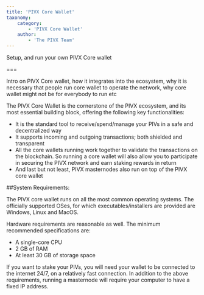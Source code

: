 ```yaml
---
title: 'PIVX Core Wallet'
taxonomy:
    category:
        - 'PIVX Core Wallet'
    author:
        - 'The PIVX Team'
---
```


Setup, and run your own PIVX Core wallet

===

Intro on PIVX Core wallet, how it integrates into the ecosystem, why it is necessary that people run core wallet to operate the network, why core wallet might not be for everybody to run etc

The PIVX Core Wallet is the cornerstone of the PIVX ecosystem, and its most essential building block, offering the following key functionalities:
  * It is the standard tool to receive/spend/manage your PIVs in a safe and decentralized way
  * It supports incoming and outgoing transactions; both shielded and transparent
  * All the core wallets running work together to validate the transactions on the blockchain. So running a core wallet will also allow you to participate in securing the PIVX network and earn staking rewards in return
  * And last but not least, PIVX masternodes also run on top of the PIVX core wallet

##System Requirements:

The PIVX core wallet runs on all the most common operating systems. The officially supported OSes, for which executables/installers are provided are Windows, Linux and MacOS.

Hardware requirements are reasonable as well. The minimum recommended specifications are:
  * A single-core CPU
  * 2 GB of RAM
  * At least 30 GB of storage space

If you want to stake your PIVs, you will need your wallet to be connected to the internet 24/7, on a relatively fast connection. 
In addition to the above requirements, running a masternode will require your computer to have a fixed IP address.
